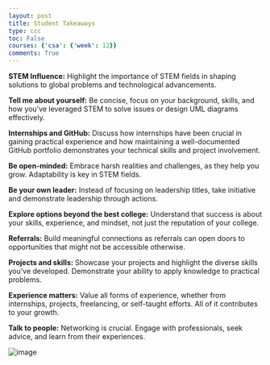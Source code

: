 ```yaml
---
layout: post
title: Student Takeaways
type: ccc
toc: False
courses: {'csa': {'week': 12}}
comments: True
---
```


<div>
  <p><strong>STEM Influence:</strong> Highlight the importance of STEM fields in shaping solutions to global problems and technological advancements.</p>

  <p><strong>Tell me about yourself:</strong> Be concise, focus on your background, skills, and how you’ve leveraged STEM to solve issues or design UML diagrams effectively.</p>

  <p><strong>Internships and GitHub:</strong> Discuss how internships have been crucial in gaining practical experience and how maintaining a well-documented GitHub portfolio demonstrates your technical skills and project involvement.</p>

  <p><strong>Be open-minded:</strong> Embrace harsh realities and challenges, as they help you grow. Adaptability is key in STEM fields.</p>

  <p><strong>Be your own leader:</strong> Instead of focusing on leadership titles, take initiative and demonstrate leadership through actions.</p>

  <p><strong>Explore options beyond the best college:</strong> Understand that success is about your skills, experience, and mindset, not just the reputation of your college.</p>

  <p><strong>Referrals:</strong> Build meaningful connections as referrals can open doors to opportunities that might not be accessible otherwise.</p>

  <p><strong>Projects and skills:</strong> Showcase your projects and highlight the diverse skills you’ve developed. Demonstrate your ability to apply knowledge to practical problems.</p>

  <p><strong>Experience matters:</strong> Value all forms of experience, whether from internships, projects, freelancing, or self-taught efforts. All of it contributes to your growth.</p>

  <p><strong>Talk to people:</strong> Networking is crucial. Engage with professionals, seek advice, and learn from their experiences.</p>
</div>


![image](https://github.com/user-attachments/assets/7db3c129-d6ce-4c22-b8c7-dcc7066946fd)
 